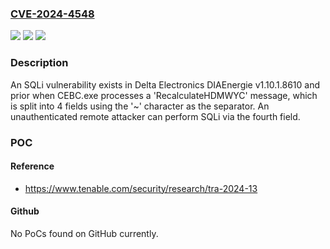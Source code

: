 ### [CVE-2024-4548](https://cve.mitre.org/cgi-bin/cvename.cgi?name=CVE-2024-4548)
![](https://img.shields.io/static/v1?label=Product&message=DIAEnergie&color=blue)
![](https://img.shields.io/static/v1?label=Version&message=0%3C%3D%201.10.1.8610%20&color=brighgreen)
![](https://img.shields.io/static/v1?label=Vulnerability&message=CWE-20%20Improper%20Input%20Validation&color=brighgreen)

### Description

An SQLi vulnerability exists in Delta Electronics DIAEnergie v1.10.1.8610 and prior when CEBC.exe processes a 'RecalculateHDMWYC' message, which is split into 4 fields using the '~' character as the separator. An unauthenticated remote attacker can perform SQLi via the fourth field.

### POC

#### Reference
- https://www.tenable.com/security/research/tra-2024-13

#### Github
No PoCs found on GitHub currently.

